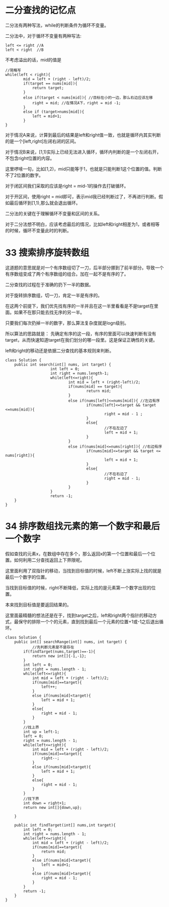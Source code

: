 # 二分查找的记忆点

二分法有两种写法，while的判断条件为循环不变量。

二分法中，对于循环不变量有两种写法:

```
left <= right //A
left < right  //B
```

不考虑溢出的话，mid的值是
```
//简略写
while(left < right){
		mid = left + (right - left)/2;
		if(target == nums[mid]){
			return target;
		}
		else if(target < nums[mid]){ //目标在小的一边，那么右边应该左移
			right = mid; //在情况A下，right = mid -1;
		}
		else if (target>nums[mid]){
			left = mid+1;
		}
}

```

对于情况A来说，计算到最后的结果是left和right值一致，也就是循环内其实判断的是一个[left,right]左闭右闭的区间。

对于情况B来说，[1,1)实际上已经无法进入循环，循环内判断的是一个左闭右开，不包含right位置的内容。

这里啰嗦一句，比如[1,2)，mid只能等于1，也就是只能判断1这个位置的值。判断不了2位置的数字。

对于闭区间我们采取的应该是right = mid-1的操作去打破循环。

对于开区间，使用right = mid即可，表示mid我已经判断过了，不再进行判断。假如最后循环到[1,1),那么就会退出循环。

二分法的关键在于理解循环不变量和区间的关系。

对于二分法想不明白，应该考虑最后的情况，比如left和right相差为1，或者相等的时候，循环不变量此时的判断。



# 33 搜索排序旋转数组

这道题的意思就是对一个有序数组切了一刀，后半部分挪到了前半部分。导致一个有序数组变成了两个有序数组的组合。加在一起不是有序的了。

二分查找的过程在于准确的扔下一半的数据。

对于旋转排序数组，切一刀，肯定一半是有序的。

在这两个前提下，我们优先找有序的一半并且在这一半里看看是不是target在里面。如果不在那只能去找无序的另一半。

只要我们每次扔掉一半的数字，那么算法复杂度就是logn级别。

所以算法的思路就是： 先确定有序的这一段，有序的里面可以快速判断有没有target，从而快速知道target在我们划分的哪一段里。这是保证正确性的关键。

left和right的移动还是依据二分查找的基本规则来判断。

```
class Solution {
    public int search(int[] nums, int target) {
					int left = 0;
					int right = nums.length-1;
					while(left<=right){
							int mid = left + (right-left)/2;
							if(nums[mid] == target){
									return mid;
							}
							else if(nums[left]<=nums[mid]){ //左边有序
									if(nums[left]<=target && target <=nums[mid]){
											right = mid - 1 ;
									}
									else{
											//不在左边了
											left = mid + 1;
									}
							}
							else if(nums[mid]<=nums[right]){ //右边有序
									if(nums[mid]<=target && target <= nums[right]){
											left = mid + 1;
									}
									else{
											//不在右边了
											right = mid - 1;
									}
							}
					}
					return -1;
    }
}
```



# 34 排序数组找元素的第一个数字和最后一个数字

假如查找的元素x，在数组中存在多个，那么返回x的第一个位置和最后一个位置。如何利用二分查找返回上下界限呢。

这里面利用了双指针的移动，当找到目标值的时候，left不断上涨实际上找的就是最后一个数字的位置。

当找到目标值的时候，right不断降低，实际上找的是元素第一个数字出现的位置。

本来找到目标值是要返回结果的。

这里面最精髓的想法还是在于，找到target之后，left和right两个指针的移动方式，最保守的排除一个个的元素，直到找到最后一个元素的位置+1或-1之后退出循环。

```
class Solution {
    public int[] searchRange(int[] nums, int target) {
    		//先判断元素是不是存在
        if(findTarget(nums,target)==-1){
            return new int[]{-1,-1};
        }
        int left = 0;
        int right = nums.length - 1;
        while(left<=right){
            int mid = left + (right - left)/2;
            if(nums[mid]==target){
                left++;
            }
            else if(nums[mid]<target){
                left = mid + 1;
            }
            else{
                right = mid - 1;
            }            
        }
        //找上界
        int up = left-1;
        left = 0;
        right = nums.length - 1;
        while(left<=right){
            int mid = left + (right - left)/2;
            if(nums[mid]==target){
                right--;
            }
            else if(nums[mid]<target){
                left = mid + 1;
            }
            else{
                right = mid - 1;
            }            
        }        
        //找下界
        int down = right+1;
        return new int[]{down,up};

    }

    public int findTarget(int[] nums,int target){
        int left = 0;
        int right = nums.length - 1;
        while(left<=right){
            int mid = left + (right - left)/2;
            if(nums[mid]==target){
                return mid;
            }
            else if(nums[mid]<target){
                left = mid+1;
            }
            else if(nums[mid]>target){
                right = mid - 1;
            }
        }
        return -1;
    }
}
```

